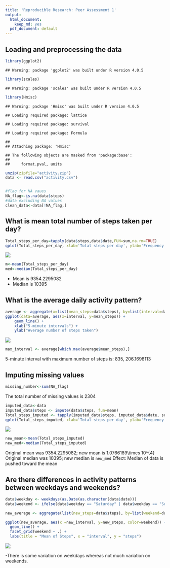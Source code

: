 ```yaml
---
title: 'Reproducible Research: Peer Assessment 1'
output:
  html_document:
    keep_md: yes
  pdf_document: default
---
```



## Loading and preprocessing the data


```r
library(ggplot2)
```

```
## Warning: package 'ggplot2' was built under R version 4.0.5
```

```r
library(scales)
```

```
## Warning: package 'scales' was built under R version 4.0.5
```

```r
library(Hmisc)
```

```
## Warning: package 'Hmisc' was built under R version 4.0.5
```

```
## Loading required package: lattice
```

```
## Loading required package: survival
```

```
## Loading required package: Formula
```

```
## 
## Attaching package: 'Hmisc'
```

```
## The following objects are masked from 'package:base':
## 
##     format.pval, units
```

```r
unzip(zipfile="activity.zip")
data <- read.csv("activity.csv")


#flag for NA vaues
NA_flag<-is.na(data$steps)
#data excluding NA values
clean_data<-data[!NA_flag,]
```


## What is mean total number of steps taken per day?

```r
Total_steps_per_day=tapply(data$steps,data$date,FUN=sum,na.rm=TRUE)
qplot(Total_steps_per_day, xlab='Total steps per day', ylab='Frequency', binwidth=1000)
```

![](PA1_template_files/figure-html/unnamed-chunk-2-1.png)<!-- -->

```r
m<-mean(Total_steps_per_day)
med<-median(Total_steps_per_day)
```
- Mean is 9354.2295082
- Median is 10395

## What is the average daily activity pattern?

```r
average <- aggregate(x=list(mean_steps=data$steps), by=list(interval=data$interval), FUN=mean, na.rm=TRUE)
ggplot(data=average, aes(x=interval, y=mean_steps)) +
    geom_line() +
    xlab("5-minute intervals") +
    ylab("Average number of steps taken")
```

![](PA1_template_files/figure-html/unnamed-chunk-3-1.png)<!-- -->

```r
max_interval <- average[which.max(average$mean_steps),]
```
5-minute interval with maximum number of steps is:
835, 206.1698113

## Imputing missing values

```r
missing_number<-sum(NA_flag)
```
The total number of missing values is 2304


```r
imputed_data<-data
imputed_data$steps <- impute(data$steps, fun=mean)
Total_steps_imputed <- tapply(imputed_data$steps, imputed_data$date, sum)
qplot(Total_steps_imputed, xlab='Total steps per day', ylab='Frequency', binwidth=1000)
```

![](PA1_template_files/figure-html/unnamed-chunk-5-1.png)<!-- -->

```r
new_mean<-mean(Total_steps_imputed)
new_med<-median(Total_steps_imputed)
```
Original mean was 9354.2295082; new mean is 1.0766189\times 10^{4}
Original median was 10395; new median is `new_med`
Effect: Median of data is pushed toward the mean

## Are there differences in activity patterns between weekdays and weekends?


```r
data$weekday <- weekdays(as.Date(as.character(data$date)))
data$weekend <- ifelse(data$weekday == "Saturday" | data$weekday == "Sunday", "Weekend", "Weekday")

new_average <- aggregate(list(new_steps=data$steps), by=list(weekend=data$weekend, new_interval=data$interval), mean,na.rm=TRUE)

ggplot(new_average, aes(x =new_interval, y=new_steps, color=weekend)) +
  geom_line() +
  facet_grid(weekend ~ .) +
  labs(title = "Mean of Steps", x = "interval", y = "steps")
```

![](PA1_template_files/figure-html/unnamed-chunk-6-1.png)<!-- -->


-There is some variation on weekdays whereas not much variation on weekends.


